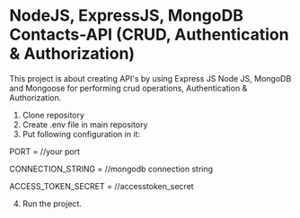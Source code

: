 # NodeJS, ExpressJS, MongoDB Contacts-API (CRUD, Authentication & Authorization)
This project is about creating API's by using Express JS Node JS, MongoDB and Mongoose for performing crud operations, Authentication & Authorization.

1. Clone repository
2. Create .env file in main repository
3. Put following configuration in it:

PORT = //your port

CONNECTION_STRING = //mongodb connection string

ACCESS_TOKEN_SECRET = //accesstoken_secret

4. Run the project.
